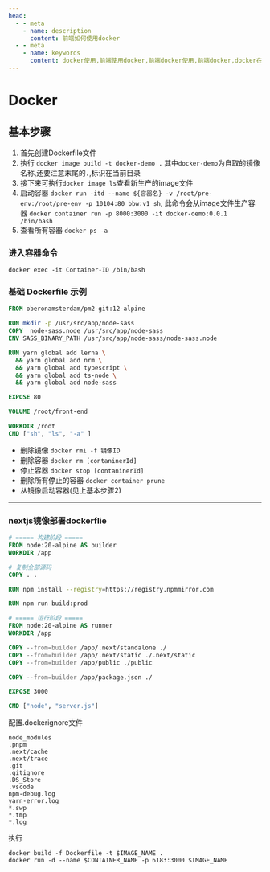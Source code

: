 ```yaml
---
head:
  - - meta
    - name: description
      content: 前端如何使用docker
  - - meta
    - name: keywords
      content: docker使用,前端使用docker,前端docker使用,前端docker,docker在web开发中的使用,在前端开发中使用docker
---
```


# Docker

## 基本步骤
1. 首先创建Dockerfile文件
2. 执行 `docker image build -t docker-demo .`
其中`docker-demo`为自取的镜像名称,还要注意末尾的`.`,标识在当前目录
3. 接下来可执行`docker image ls`查看新生产的image文件
4. 启动容器 `docker run -itd --name ${容器名} -v /root/pre-env:/root/pre-env -p 10104:80 bbw:v1 sh`, 此命令会从image文件生产容器
  `docker container run -p 8000:3000 -it docker-demo:0.0.1 /bin/bash`
5. 查看所有容器 `docker ps -a`

  ### 进入容器命令
  `docker exec -it Container-ID /bin/bash`

  ### 基础 Dockerfile 示例
  ```dockerfile
FROM oberonamsterdam/pm2-git:12-alpine

RUN mkdir -p /usr/src/app/node-sass
COPY  node-sass.node /usr/src/app/node-sass
ENV SASS_BINARY_PATH /usr/src/app/node-sass/node-sass.node

RUN yarn global add lerna \
    && yarn global add nrm \
    && yarn global add typescript \
    && yarn global add ts-node \
    && yarn global add node-sass

EXPOSE 80

VOLUME /root/front-end

WORKDIR /root
CMD ["sh", "ls", "-a" ]
  ```
- 删除镜像
   `docker rmi -f 镜像ID`  
- 删除容器
   `docker rm [contaninerId]`
- 停止容器
  `docker stop [contaninerId]`
- 删除所有停止的容器
  `docker container prune`
- 从镜像启动容器(见上基本步骤2)

---

  ### nextjs镜像部署dockerflie
```dockerfile
# ===== 构建阶段 =====
FROM node:20-alpine AS builder
WORKDIR /app

# 复制全部源码
COPY . .

RUN npm install --registry=https://registry.npmmirror.com

RUN npm run build:prod

# ===== 运行阶段 =====
FROM node:20-alpine AS runner
WORKDIR /app

COPY --from=builder /app/.next/standalone ./
COPY --from=builder /app/.next/static ./.next/static
COPY --from=builder /app/public ./public

COPY --from=builder /app/package.json ./

EXPOSE 3000

CMD ["node", "server.js"]
```

配置.dockerignore文件
```ignore
node_modules
.pnpm
.next/cache
.next/trace
.git
.gitignore
.DS_Store
.vscode
npm-debug.log
yarn-error.log
*.swp
*.tmp
*.log
```

执行
```shell
docker build -f Dockerfile -t $IMAGE_NAME .
docker run -d --name $CONTAINER_NAME -p 6183:3000 $IMAGE_NAME
```
  
